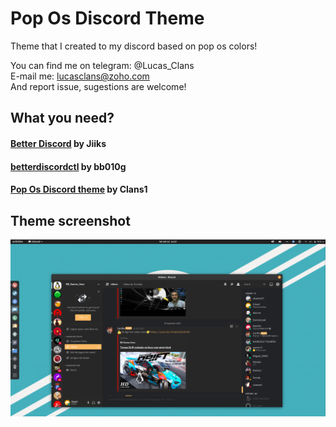 # Pop Os Discord Theme

Theme that I created to my discord based on pop os colors!

You can find me on telegram: @Lucas_Clans \
E-mail me: lucasclans@zoho.com\
And report issue, sugestions are welcome!

## What you need?

#### [Better Discord](https://github.com/Jiiks/BetterDiscordApp) by Jiiks
#### [betterdiscordctl](https://github.com/bb010g/betterdiscordctl) by bb010g
#### [Pop Os Discord theme](https://github.com/Clans1/not_official_popos_discord_theme) by Clans1

## Theme screenshot
![Theme Screenshot](https://github.com/Clans1/debian_discord_theme/blob/master/Screenshot%20from%202020-09-22%2014-37-18.png)
